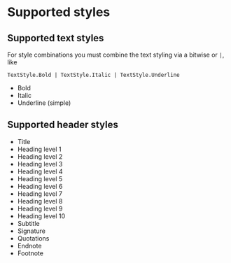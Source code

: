 # Supported styles

## Supported text styles
For style combinations you must combine the text styling via a bitwise or `|`, like
```
TextStyle.Bold | TextStyle.Italic | TextStyle.Underline
```

* Bold
* Italic
* Underline (simple)

## Supported header styles

* Title
* Heading level 1
* Heading level 2
* Heading level 3
* Heading level 4
* Heading level 5
* Heading level 6
* Heading level 7
* Heading level 8
* Heading level 9
* Heading level 10
* Subtitle
* Signature
* Quotations
* Endnote
* Footnote
